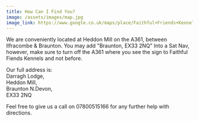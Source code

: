```yaml
---
title: How Can I Find You?
image: /assets/images/map.jpg
image_link: https://www.google.co.uk/maps/place/Faithful+Friends+Kennels/@51.13806,-4.1441556,13.84z/data=!4m5!3m4!1s0x486c24845dc8091f:0xb64efc57e1b1ec!8m2!3d51.140593!4d-4.144259?hl=en
---
```


We are conveniently located at Heddon Mill on the A361, between Ilfracombe & Braunton. You may add "Braunton, EX33 2NQ" Into a Sat Nav, however, make sure to turn off the A361 where you see the sign to Faithful Fiends Kennels and not before.

Our full address is:  
Darragh Lodge,  
Heddon Mill,  
Braunton N.Devon,  
EX33 2NQ

Feel free to give us a call on 07800515166 for any further help with directions.
